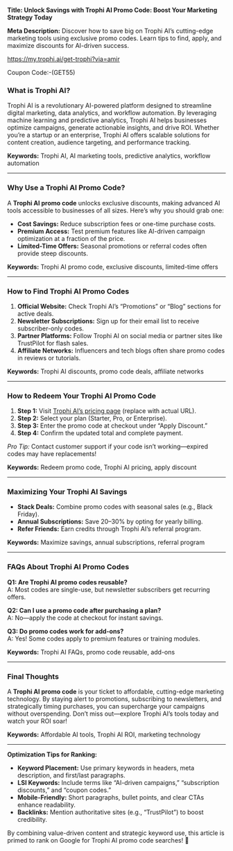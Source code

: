 **Title: Unlock Savings with Trophi AI Promo Code: Boost Your Marketing Strategy Today**  

**Meta Description:** Discover how to save big on Trophi AI’s cutting-edge marketing tools using exclusive promo codes. Learn tips to find, apply, and maximize discounts for AI-driven success.  

https://my.trophi.ai/get-trophi?via=amir

Coupon Code:-(GET55)

### **What is Trophi AI?**  
Trophi AI is a revolutionary AI-powered platform designed to streamline digital marketing, data analytics, and workflow automation. By leveraging machine learning and predictive analytics, Trophi AI helps businesses optimize campaigns, generate actionable insights, and drive ROI. Whether you’re a startup or an enterprise, Trophi AI offers scalable solutions for content creation, audience targeting, and performance tracking.  

**Keywords:** Trophi AI, AI marketing tools, predictive analytics, workflow automation  

---

### **Why Use a Trophi AI Promo Code?**  
A **Trophi AI promo code** unlocks exclusive discounts, making advanced AI tools accessible to businesses of all sizes. Here’s why you should grab one:  
- **Cost Savings:** Reduce subscription fees or one-time purchase costs.  
- **Premium Access:** Test premium features like AI-driven campaign optimization at a fraction of the price.  
- **Limited-Time Offers:** Seasonal promotions or referral codes often provide steep discounts.  

**Keywords:** Trophi AI promo code, exclusive discounts, limited-time offers  

---

### **How to Find Trophi AI Promo Codes**  
1. **Official Website:** Check Trophi AI’s “Promotions” or “Blog” sections for active deals.  
2. **Newsletter Subscriptions:** Sign up for their email list to receive subscriber-only codes.  
3. **Partner Platforms:** Follow Trophi AI on social media or partner sites like TrustPilot for flash sales.  
4. **Affiliate Networks:** Influencers and tech blogs often share promo codes in reviews or tutorials.  

**Keywords:** Trophi AI discounts, promo code deals, affiliate networks  

---

### **How to Redeem Your Trophi AI Promo Code**  
1. **Step 1:** Visit [Trophi AI’s pricing page](https://trophi.ai/pricing) (replace with actual URL).  
2. **Step 2:** Select your plan (Starter, Pro, or Enterprise).  
3. **Step 3:** Enter the promo code at checkout under “Apply Discount.”  
4. **Step 4:** Confirm the updated total and complete payment.  

*Pro Tip:* Contact customer support if your code isn’t working—expired codes may have replacements!  

**Keywords:** Redeem promo code, Trophi AI pricing, apply discount  

---

### **Maximizing Your Trophi AI Savings**  
- **Stack Deals:** Combine promo codes with seasonal sales (e.g., Black Friday).  
- **Annual Subscriptions:** Save 20–30% by opting for yearly billing.  
- **Refer Friends:** Earn credits through Trophi AI’s referral program.  

**Keywords:** Maximize savings, annual subscriptions, referral program  

---

### **FAQs About Trophi AI Promo Codes**  
**Q1: Are Trophi AI promo codes reusable?**  
A: Most codes are single-use, but newsletter subscribers get recurring offers.  

**Q2: Can I use a promo code after purchasing a plan?**  
A: No—apply the code at checkout for instant savings.  

**Q3: Do promo codes work for add-ons?**  
A: Yes! Some codes apply to premium features or training modules.  

**Keywords:** Trophi AI FAQs, promo code reusable, add-ons  

---

### **Final Thoughts**  
A **Trophi AI promo code** is your ticket to affordable, cutting-edge marketing technology. By staying alert to promotions, subscribing to newsletters, and strategically timing purchases, you can supercharge your campaigns without overspending. Don’t miss out—explore Trophi AI’s tools today and watch your ROI soar!  

**Keywords:** Affordable AI tools, Trophi AI ROI, marketing technology  

---  
**Optimization Tips for Ranking:**  
- **Keyword Placement:** Use primary keywords in headers, meta description, and first/last paragraphs.  
- **LSI Keywords:** Include terms like “AI-driven campaigns,” “subscription discounts,” and “coupon codes.”  
- **Mobile-Friendly:** Short paragraphs, bullet points, and clear CTAs enhance readability.  
- **Backlinks:** Mention authoritative sites (e.g., “TrustPilot”) to boost credibility.  

By combining value-driven content and strategic keyword use, this article is primed to rank on Google for Trophi AI promo code searches! 🚀
